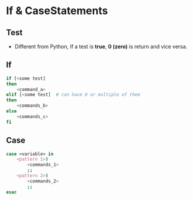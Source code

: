 # If & CaseStatements

## Test

- Different from Python, If a test is **true**, **0 (zero)** is return and vice versa.

## If 

```bash
if [<some test]
then
	<command_a>
elif [<some test]  # can have 0 or multiple of them
then
	<commands_b>
else
	<commands_c>
fi
```

## Case

```bash
case <variable> in
	<pattern 1>)
		<commands_1>
		;;
    <pattern 2>)
    	<commands_2>
    	;;
esac
```

